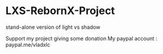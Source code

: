 # LXS-RebornX-Project
stand-alone version of light vs shadow

Support my project giving some donation
My paypal account : paypal.me/vladxlc
